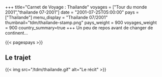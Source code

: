 +++
title="Carnet de Voyage : Thailande"
voyages = ["Tour du monde 2001","thailande 07-2001"]
date = "2001-07-25T05:00:00"
pays = ["Thailande"]
menu_display = "Thailande 07/2001"
thumbnail="tdm/thailande-stamp.png"
pays_weight = 900
voyages_weight = 900
country_summary=true
+++
Un peu de repos avant de changer de continent...

{{< pagespays >}}
## Le trajet
{{< img src="/tdm/thailande.gif" alt="Le récit" >}}